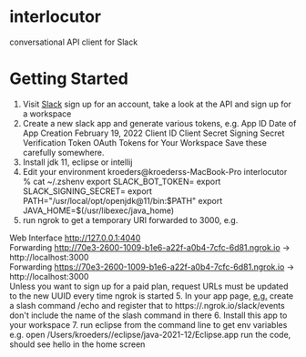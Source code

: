# interlocutor
conversational API client for Slack

# Getting Started

1. Visit [Slack](https://api.slack.com/start) sign up for an account, take a look at the API and sign up for a workspace
2. Create a new slack app and generate various tokens, e.g. 
App ID 
Date of App Creation February 19, 2022
Client ID 
Client Secret 
Signing Secret 
Verification Token 
OAuth Tokens for Your Workspace 
Save these carefully somewhere.
3. Install jdk 11, eclipse or intellij
4. Edit your environment
kroeders@kroederss-MacBook-Pro interlocutor % cat ~/.zshenv 
export SLACK_BOT_TOKEN=
export SLACK_SIGNING_SECRET=
export PATH="/usr/local/opt/openjdk@11/bin:$PATH"
export JAVA_HOME=$(/usr/libexec/java_home)
5. run ngrok to get a temporary URI forwarded to 3000, e.g. 
                                          
Web Interface                 http://127.0.0.1:4040                                                                                                                    
Forwarding                    http://70e3-2600-1009-b1e6-a22f-a0b4-7cfc-6d81.ngrok.io -> http://localhost:3000                                                    
Forwarding                    https://70e3-2600-1009-b1e6-a22f-a0b4-7cfc-6d81.ngrok.io -> http://localhost:3000         
Unless you want to sign up for a paid plan, request URLs must be updated to the new UUID every time ngrok is started
5. In your app page, [e.g.](https://api.slack.com/apps/A033ESGMYTZ/general?) create a slash command /echo and register that to
https://<UUID>.ngrok.io/slack/events
don't include the name of the slash command in there
6. Install this app to your workspace
7. run eclipse from the command line to get env variables e.g. 
open /Users/kroeders//eclipse/java-2021-12/Eclipse.app
run the code, should see hello in the home screen

